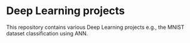 # Deep Learning projects

This repository contains various Deep Learning projects e.g., the MNIST dataset classification using ANN.
